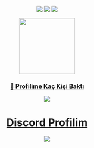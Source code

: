 
<p align="center">
  <a href="https://discord.com/users/644639431818739728"><img src="https://img.shields.io/badge/MODLOFF%20-7289DA.svg?&style=for-the-badge&logo=discord&logoColor=aqua"></a>
  <a href="https://github.com/modloff"><img src="https://img.shields.io/badge/MODLOFF%20-1d202b.svg?&style=for-the-badge&logo=github&logoColor=aqua"></a>
 <a href="https://instagram.com/modloff.hub" target"blank_"><img src="https://img.shields.io/badge/MODLOFF%20-DC3175.svg?&style=for-the-badge&logo=instagram&logoColor=aqua">
</p>

<div align = "center">
<img src = "https://github-readme-stats.vercel.app/api?username=modloff&show_icons=true&theme=tokyonight" width = "% 100" height = "150px" />
</div>

<div align=center>
  <h3><b>📍 Profilime Kaç Kişi Baktı</b></h3>
</div>
    
<!-- retro visitor counter -->  
<p align="center" >   
  <img src="https://profile-counter.glitch.me/MODLOFF/count.svg" />  
</p>

<h1 align="center">Discord Profilim</h1>
<p align="center">
  <a href="https://github.com/MODLOFF/" target="_blank"><img src="https://lanyard-profile-readme.vercel.app/api/920033643190186006?theme=dark&bg=171a1f&animated=true&hideDiscrim=false&borderRadius=10px&locale=true"/></a>
</p>
